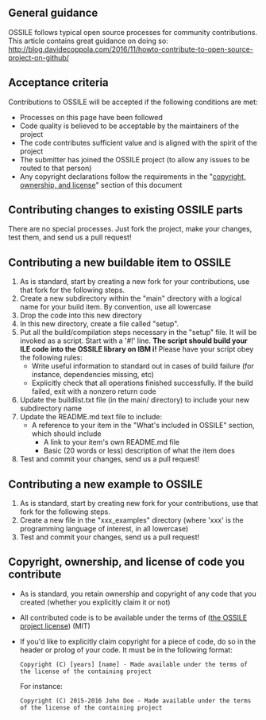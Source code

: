 
## General guidance
OSSILE follows typical open source processes for community contributions. This article contains great guidance on doing so:
http://blog.davidecoppola.com/2016/11/howto-contribute-to-open-source-project-on-github/

## Acceptance criteria
Contributions to OSSILE will be accepted if the following conditions are met:
 * Processes on this page have been followed
 * Code quality is believed to be acceptable by the maintainers of the project
 * The code contributes sufficient value and is aligned with the spirit of the project
 * The submitter has joined the OSSILE project (to allow any issues to be routed to that person)
 * Any copyright declarations follow the requirements in the "[copyright, ownership, and license](#copyright-licensing)" section of this document

## Contributing changes to existing OSSILE parts
There are no special processes. Just fork the project, make your changes, test them, and send us a pull request!


## Contributing a new buildable item to OSSILE
1. As is standard, start by creating a new fork for your contributions, use that fork for the following steps. 
2. Create a new subdirectory within the "main" directory with a logical name for your build item. By convention, use all lowercase
3. Drop the code into this new directory
4. In this new directory, create a file called "setup". 
5. Put all the build/compilation steps necessary in the "setup" file. It will be invoked as a script. Start with a '#!' line. **The script should build your ILE code into the OSSILE library on IBM i!**
  Please have your script obey the following rules:
    * Write useful information to standard out in cases of build failure (for instance, dependencies missing, etc)
    * Explicitly check that all operations finished successfully. If the build failed, exit with a nonzero return code
6. Update the buildlist.txt file (in the main/ directory) to include your new subdirectory name
7. Update the README.md text file to include:
    * A reference to your item in the "What's included in OSSILE" section, which should include 
        * A link to your item's own README.md file
        * Basic (20 words or less) description of what the item does
8. Test and commit your changes, send us a pull request!


## Contributing a new example to OSSILE
1. As is standard, start by creating new fork for your contributions, use that fork for the following steps. 
2. Create a new file in the "xxx_examples" directory (where 'xxx' is the programming language of interest, in all lowercase)
3. Test and commit your changes, send us a pull request!


## Copyright, ownership, and license of code you contribute
 * As is standard, you retain ownership and copyright of any code that you created (whether you explicitly claim it or not)
 * All contributed code is to be available under the terms of ([the OSSILE project license](LICENSE)) (MIT)
 * If you'd like to explicitly claim copyright for a piece of code, do so in the header or prolog of your code. It must be in the following format:
 
   `Copyright (C) [years] [name] - Made available under the terms of the license of the containing project`
 
   For instance: 
 
   `Copyright (C) 2015-2016 John Doe - Made available under the terms of the license of the containing project`


